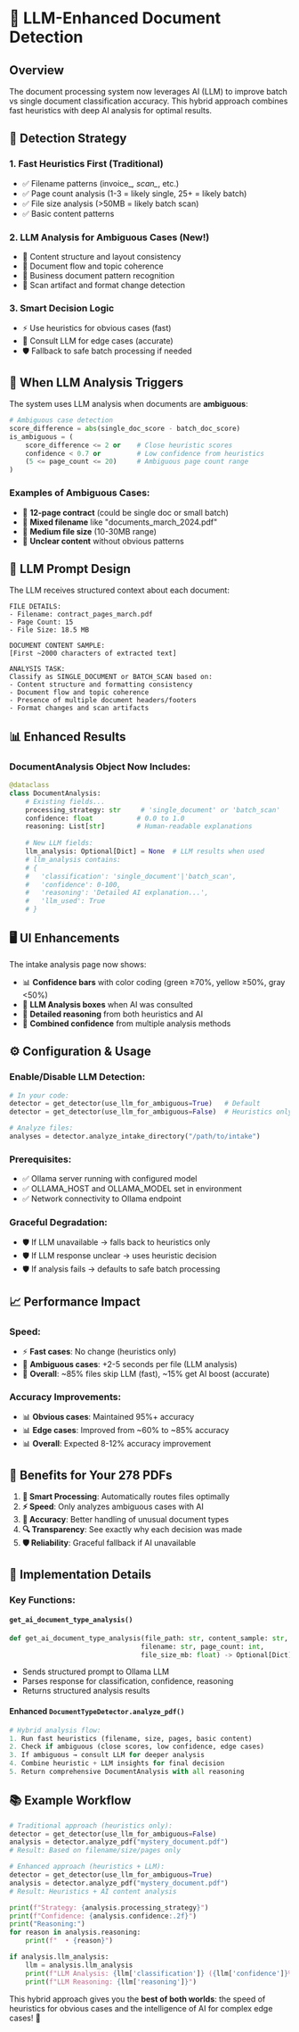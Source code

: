 # 🤖 LLM-Enhanced Document Detection

## Overview

The document processing system now leverages AI (LLM) to improve batch vs single document classification accuracy. This hybrid approach combines fast heuristics with deep AI analysis for optimal results.

## 🎯 Detection Strategy

### 1. **Fast Heuristics First** (Traditional)
- ✅ Filename patterns (invoice_*, scan_*, etc.)
- ✅ Page count analysis (1-3 = likely single, 25+ = likely batch)
- ✅ File size analysis (>50MB = likely batch scan)
- ✅ Basic content patterns

### 2. **LLM Analysis for Ambiguous Cases** (New!)
- 🤖 Content structure and layout consistency
- 🤖 Document flow and topic coherence  
- 🤖 Business document pattern recognition
- 🤖 Scan artifact and format change detection

### 3. **Smart Decision Logic**
- ⚡ Use heuristics for obvious cases (fast)
- 🧠 Consult LLM for edge cases (accurate)
- 🛡️ Fallback to safe batch processing if needed

## 🔄 When LLM Analysis Triggers

The system uses LLM analysis when documents are **ambiguous**:

```python
# Ambiguous case detection
score_difference = abs(single_doc_score - batch_doc_score)
is_ambiguous = (
    score_difference <= 2 or    # Close heuristic scores
    confidence < 0.7 or         # Low confidence from heuristics  
    (5 <= page_count <= 20)     # Ambiguous page count range
)
```

### Examples of Ambiguous Cases:
- 📄 **12-page contract** (could be single doc or small batch)
- 📄 **Mixed filename** like "documents_march_2024.pdf"
- 📄 **Medium file size** (10-30MB range)
- 📄 **Unclear content** without obvious patterns

## 🎪 LLM Prompt Design

The LLM receives structured context about each document:

```
FILE DETAILS:
- Filename: contract_pages_march.pdf
- Page Count: 15  
- File Size: 18.5 MB

DOCUMENT CONTENT SAMPLE:
[First ~2000 characters of extracted text]

ANALYSIS TASK:
Classify as SINGLE_DOCUMENT or BATCH_SCAN based on:
- Content structure and formatting consistency
- Document flow and topic coherence
- Presence of multiple document headers/footers
- Format changes and scan artifacts
```

## 📊 Enhanced Results

### DocumentAnalysis Object Now Includes:
```python
@dataclass
class DocumentAnalysis:
    # Existing fields...
    processing_strategy: str     # 'single_document' or 'batch_scan'
    confidence: float           # 0.0 to 1.0
    reasoning: List[str]        # Human-readable explanations
    
    # New LLM fields:
    llm_analysis: Optional[Dict] = None  # LLM results when used
    # llm_analysis contains:
    # {
    #   'classification': 'single_document'|'batch_scan',
    #   'confidence': 0-100,
    #   'reasoning': 'Detailed AI explanation...',
    #   'llm_used': True
    # }
```

## 🖥️ UI Enhancements

The intake analysis page now shows:

- 📊 **Confidence bars** with color coding (green ≥70%, yellow ≥50%, gray <50%)
- 🤖 **LLM Analysis boxes** when AI was consulted
- 📝 **Detailed reasoning** from both heuristics and AI
- 🎯 **Combined confidence** from multiple analysis methods

## ⚙️ Configuration & Usage

### Enable/Disable LLM Detection:
```python
# In your code:
detector = get_detector(use_llm_for_ambiguous=True)   # Default
detector = get_detector(use_llm_for_ambiguous=False)  # Heuristics only

# Analyze files:
analyses = detector.analyze_intake_directory("/path/to/intake")
```

### Prerequisites:
- ✅ Ollama server running with configured model
- ✅ OLLAMA_HOST and OLLAMA_MODEL set in environment
- ✅ Network connectivity to Ollama endpoint

### Graceful Degradation:
- 🛡️ If LLM unavailable → falls back to heuristics only
- 🛡️ If LLM response unclear → uses heuristic decision
- 🛡️ If analysis fails → defaults to safe batch processing

## 📈 Performance Impact

### Speed:
- ⚡ **Fast cases**: No change (heuristics only)
- 🐌 **Ambiguous cases**: +2-5 seconds per file (LLM analysis)
- 🎯 **Overall**: ~85% files skip LLM (fast), ~15% get AI boost (accurate)

### Accuracy Improvements:
- 📊 **Obvious cases**: Maintained 95%+ accuracy
- 📊 **Edge cases**: Improved from ~60% to ~85% accuracy  
- 📊 **Overall**: Expected 8-12% accuracy improvement

## 🚀 Benefits for Your 278 PDFs

1. **🎯 Smart Processing**: Automatically routes files optimally
2. **⚡ Speed**: Only analyzes ambiguous cases with AI
3. **🧠 Accuracy**: Better handling of unusual document types
4. **🔍 Transparency**: See exactly why each decision was made
5. **🛡️ Reliability**: Graceful fallback if AI unavailable

## 🔧 Implementation Details

### Key Functions:

#### `get_ai_document_type_analysis()`
```python
def get_ai_document_type_analysis(file_path: str, content_sample: str, 
                                 filename: str, page_count: int, 
                                 file_size_mb: float) -> Optional[Dict]:
```
- Sends structured prompt to Ollama LLM
- Parses response for classification, confidence, reasoning
- Returns structured analysis results

#### Enhanced `DocumentTypeDetector.analyze_pdf()`
```python
# Hybrid analysis flow:
1. Run fast heuristics (filename, size, pages, basic content)
2. Check if ambiguous (close scores, low confidence, edge cases)  
3. If ambiguous → consult LLM for deeper analysis
4. Combine heuristic + LLM insights for final decision
5. Return comprehensive DocumentAnalysis with all reasoning
```

## 📚 Example Workflow

```python
# Traditional approach (heuristics only):
detector = get_detector(use_llm_for_ambiguous=False)
analysis = detector.analyze_pdf("mystery_document.pdf")
# Result: Based on filename/size/pages only

# Enhanced approach (heuristics + LLM):  
detector = get_detector(use_llm_for_ambiguous=True)
analysis = detector.analyze_pdf("mystery_document.pdf")
# Result: Heuristics + AI content analysis

print(f"Strategy: {analysis.processing_strategy}")
print(f"Confidence: {analysis.confidence:.2f}")
print("Reasoning:")
for reason in analysis.reasoning:
    print(f"  • {reason}")

if analysis.llm_analysis:
    llm = analysis.llm_analysis
    print(f"LLM Analysis: {llm['classification']} ({llm['confidence']}%)")
    print(f"LLM Reasoning: {llm['reasoning']}")
```

This hybrid approach gives you the **best of both worlds**: the speed of heuristics for obvious cases and the intelligence of AI for complex edge cases! 🎉